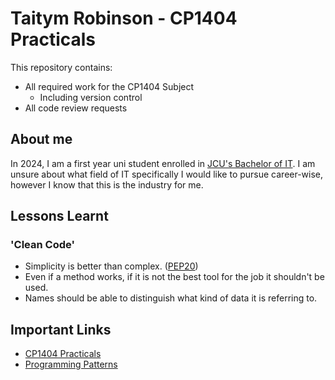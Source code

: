 # Taitym Robinson - CP1404 Practicals

This repository contains:

- All required work for the CP1404 Subject
    - Including version control
- All code review requests

## About me

In 2024, I am a first year uni student enrolled
in [JCU's Bachelor of IT](https://www.jcu.edu.au/courses/bachelor-of-information-technology).
I am unsure about what field of IT specifically I would like to pursue career-wise, however I know that this is the
industry for me.

## Lessons Learnt

### 'Clean Code'

- Simplicity is better than complex. ([PEP20](https://peps.python.org/pep-0020/))
- Even if a method works, if it is not the best tool for the job it shouldn't be used.
- Names should be able to distinguish what kind of data it is referring to.

## Important Links

- [CP1404 Practicals](https://github.com/CP1404/Practicals)
- [Programming Patterns](https://github.com/CP1404/Starter/wiki/Programming-Patterns)